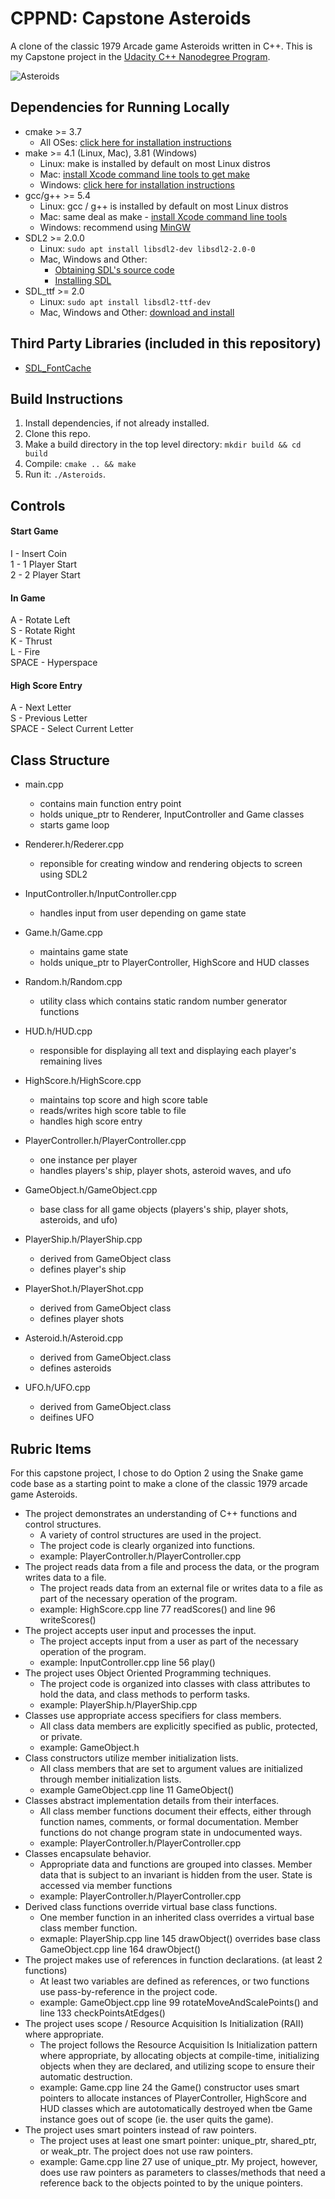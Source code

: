 # CPPND: Capstone Asteroids
A clone of the classic 1979 Arcade game Asteroids written in C++. This is my Capstone project in the [Udacity C++ Nanodegree Program](https://www.udacity.com/course/c-plus-plus-nanodegree--nd213).   

![Asteroids](https://github.com/mkillewald/CppND-Capstone-Asteroids/blob/master/images/Asteroids.png)

## Dependencies for Running Locally
* cmake >= 3.7
  * All OSes: [click here for installation instructions](https://cmake.org/install/)
* make >= 4.1 (Linux, Mac), 3.81 (Windows)
  * Linux: make is installed by default on most Linux distros
  * Mac: [install Xcode command line tools to get make](https://developer.apple.com/xcode/features/)
  * Windows: [click here for installation instructions](http://gnuwin32.sourceforge.net/packages/make.htm)
* gcc/g++ >= 5.4
  * Linux: gcc / g++ is installed by default on most Linux distros
  * Mac: same deal as make - [install Xcode command line tools](https://developer.apple.com/xcode/features/)
  * Windows: recommend using [MinGW](http://www.mingw.org/)
* SDL2 >= 2.0.0
  * Linux: `sudo apt install libsdl2-dev libsdl2-2.0-0`
  * Mac, Windows and Other:
      * [Obtaining SDL's source code](https://www.libsdl.org/download-2.0.php)
      * [Installing SDL](https://wiki.libsdl.org/Installation)
* SDL_ttf >= 2.0
   * Linux: `sudo apt install libsdl2-ttf-dev`
   * Mac, Windows and Other: [download and install](https://www.libsdl.org/projects/SDL_ttf/)

## Third Party Libraries (included in this repository)
* [SDL_FontCache](https://github.com/grimfang4/SDL_FontCache)

## Build Instructions

1. Install dependencies, if not already installed. 
2. Clone this repo.
3. Make a build directory in the top level directory: `mkdir build && cd build`
4. Compile: `cmake .. && make`
5. Run it: `./Asteroids`.

## Controls

#### Start Game
I - Insert Coin   
1 - 1 Player Start   
2 - 2 Player Start
 
#### In Game
A - Rotate Left   
S - Rotate Right   
K - Thrust   
L - Fire   
SPACE - Hyperspace   
  
#### High Score Entry
A - Next Letter   
S - Previous Letter   
SPACE - Select Current Letter   

## Class Structure

* main.cpp
  * contains main function entry point
  * holds unique_ptr to Renderer, InputController and Game classes
  * starts game loop
   
* Renderer.h/Rederer.cpp
  * reponsible for creating window and rendering objects to screen using SDL2

* InputController.h/InputController.cpp
  * handles input from user depending on game state

 * Game.h/Game.cpp
   * maintains game state
   * holds unique_ptr to PlayerController, HighScore and HUD classes

* Random.h/Random.cpp
  * utility class which contains static random number generator functions 
   
* HUD.h/HUD.cpp
  * responsible for displaying all text and displaying each player's remaining lives  

* HighScore.h/HighScore.cpp
  * maintains top score and high score table
  * reads/writes high score table to file
  * handles high score entry
 
* PlayerController.h/PlayerController.cpp
  * one instance per player 
  * handles players's ship, player shots, asteroid waves, and ufo

* GameObject.h/GameObject.cpp
  * base class for all game objects (players's ship, player shots, asteroids, and ufo)

* PlayerShip.h/PlayerShip.cpp
  * derived from GameObject class
  * defines player's ship

* PlayerShot.h/PlayerShot.cpp
  * derived from GameObject class
  * defines player shots

* Asteroid.h/Asteroid.cpp
  * derived from GameObject.class
  * defines asteroids 

* UFO.h/UFO.cpp
  * derived from GameObject.class
  * deifines UFO 

## Rubric Items

For this capstone project, I chose to do Option 2 using the Snake game code base as a starting point to make a clone of the classic 1979 arcade game Asteroids. 

* The project demonstrates an understanding of C++ functions and control structures.
  * A variety of control structures are used in the project.
  * The project code is clearly organized into functions.
  * example: PlayerController.h/PlayerController.cpp
* The project reads data from a file and process the data, or the program writes data to a file.
  * The project reads data from an external file or writes data to a file as part of the necessary operation of the program.
  * example: HighScore.cpp line 77 readScores() and line 96 writeScores()
* The project accepts user input and processes the input.
  * The project accepts input from a user as part of the necessary operation of the program.
  * example: InputController.cpp line 56 play()
* The project uses Object Oriented Programming techniques.
  * The project code is organized into classes with class attributes to hold the data, and class methods to perform tasks.
  * example: PlayerShip.h/PlayerShip.cpp
* Classes use appropriate access specifiers for class members.
  * All class data members are explicitly specified as public, protected, or private.
  * example: GameObject.h
* Class constructors utilize member initialization lists.
  * All class members that are set to argument values are initialized through member initialization lists.
  * example GameObject.cpp line 11 GameObject()
* Classes abstract implementation details from their interfaces.
  * All class member functions document their effects, either through function names, comments, or formal documentation. Member functions do not change program state in undocumented ways.
  * example: PlayerController.h/PlayerController.cpp
* Classes encapsulate behavior.
  * Appropriate data and functions are grouped into classes. Member data that is subject to an invariant is hidden from the user. State is accessed via member functions
  * example: PlayerController.h/PlayerController.cpp
* Derived class functions override virtual base class functions.
  * One member function in an inherited class overrides a virtual base class member function.
  * exmaple: PlayerShip.cpp line 145 drawObject() overrides base class GameObject.cpp line 164 drawObject()
* The project makes use of references in function declarations. (at least 2 functions)
  * At least two variables are defined as references, or two functions use pass-by-reference in the project code.
  * example: GameObject.cpp line 99 rotateMoveAndScalePoints() and line 133 checkPointsAtEdges()
* The project uses scope / Resource Acquisition Is Initialization (RAII) where appropriate.
  * The project follows the Resource Acquisition Is Initialization pattern where appropriate, by allocating objects at compile-time, initializing objects when they are declared, and utilizing scope to ensure their automatic destruction.
  * example: Game.cpp line 24 the Game() constructor uses smart pointers to allocate instances of PlayerController, HighScore and HUD classes which are autotomatically destroyed when tbe Game instance goes out of scope (ie. the user quits the game). 
* The project uses smart pointers instead of raw pointers.
  * The project uses at least one smart pointer: unique_ptr, shared_ptr, or weak_ptr. The project does not use raw pointers.
  * example: Game.cpp line 27 use of unique_ptr. My project, however, does use raw pointers as parameters to classes/methods that need a reference back to the objects pointed to by the unique pointers. 
